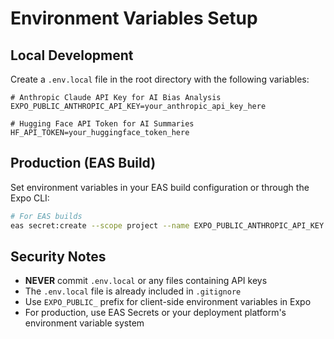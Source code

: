 # Environment Variables Setup

## Local Development

Create a `.env.local` file in the root directory with the following variables:

```env
# Anthropic Claude API Key for AI Bias Analysis
EXPO_PUBLIC_ANTHROPIC_API_KEY=your_anthropic_api_key_here

# Hugging Face API Token for AI Summaries
HF_API_TOKEN=your_huggingface_token_here
```

## Production (EAS Build)

Set environment variables in your EAS build configuration or through the Expo CLI:

```bash
# For EAS builds
eas secret:create --scope project --name EXPO_PUBLIC_ANTHROPIC_API_KEY --value "your_anthropic_api_key"
```

## Security Notes

- **NEVER** commit `.env.local` or any files containing API keys
- The `.env.local` file is already included in `.gitignore`
- Use `EXPO_PUBLIC_` prefix for client-side environment variables in Expo
- For production, use EAS Secrets or your deployment platform's environment variable system
